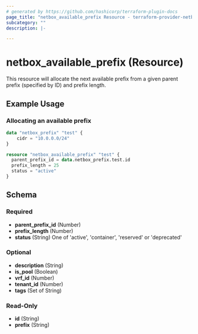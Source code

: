 ```yaml
---
# generated by https://github.com/hashicorp/terraform-plugin-docs
page_title: "netbox_available_prefix Resource - terraform-provider-netbox"
subcategory: ""
description: |-

---
```


# netbox_available_prefix (Resource)

This resource will allocate the next available prefix from a given parent prefix
(specified by ID) and prefix length.

## Example Usage

### Allocating an available prefix

```terraform
data "netbox_prefix" "test" {
	cidr = "10.0.0.0/24"
}

resource "netbox_available_prefix" "test" {
  parent_prefix_id = data.netbox_prefix.test.id
  prefix_length = 25
  status = "active"
}
```

<!-- schema generated by tfplugindocs -->
## Schema

### Required

- **parent_prefix_id** (Number)
- **prefix_length** (Number)
- **status** (String) One of 'active', 'container', 'reserved' or 'deprecated'

### Optional

- **description** (String)
- **is_pool** (Boolean)
- **vrf_id** (Number)
- **tenant_id** (Number)
- **tags** (Set of String)

### Read-Only

- **id** (String)
- **prefix** (String)
